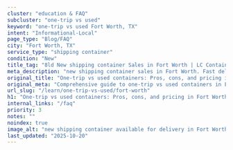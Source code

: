 ```yaml
---
cluster: "education & FAQ"
subcluster: "one-trip vs used"
keyword: "one-trip vs used Fort Worth, TX"
intent: "Informational-Local"
page_type: "Blog/FAQ"
city: "Fort Worth, TX"
service_type: "shipping container"
condition: "New"
title_tag: "8ld New shipping container Sales in Fort Worth | LC Container"
meta_description: "new shipping container sales in Fort Worth. Fast delivery, competitive pricing. Serving one trip vs used area. Quote ID: FCW. Call (214) 524-4168 for your free quote today."
original_title: "One-trip vs used containers: Pros, cons, and pricing in Fort Worth | LC Container"
original_meta: "Comprehensive guide to one-trip vs used containers in Fort Worth. Local since 2003. Call (214) 524-4168 for quotes."
url_slug: "/learn/one-trip-vs-used/fort-worth"
h1: "One-trip vs used containers: Pros, cons, and pricing in Fort Worth"
internal_links: "/faq"
priority: 3
notes: ""
noindex: true
image_alt: "new shipping container available for delivery in Fort Worth"
last_updated: "2025-10-20"
---
```


<!-- TODO: Add unique city/inventory copy, images, and internal links here. -->
